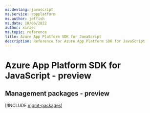 ```yaml
---
ms.devlang: javascript
ms.service: appplatform
ms.author: jeffish
ms.data: 10/06/2022
author: xirzec
ms.topic: reference
title: Azure App Platform SDK for JavaScript
description: Reference for Azure App Platform SDK for JavaScript
---
```

# Azure App Platform SDK for JavaScript - preview

## Management packages - preview
[!INCLUDE [mgmt-packages](app-platform-mgmt-index.md)]